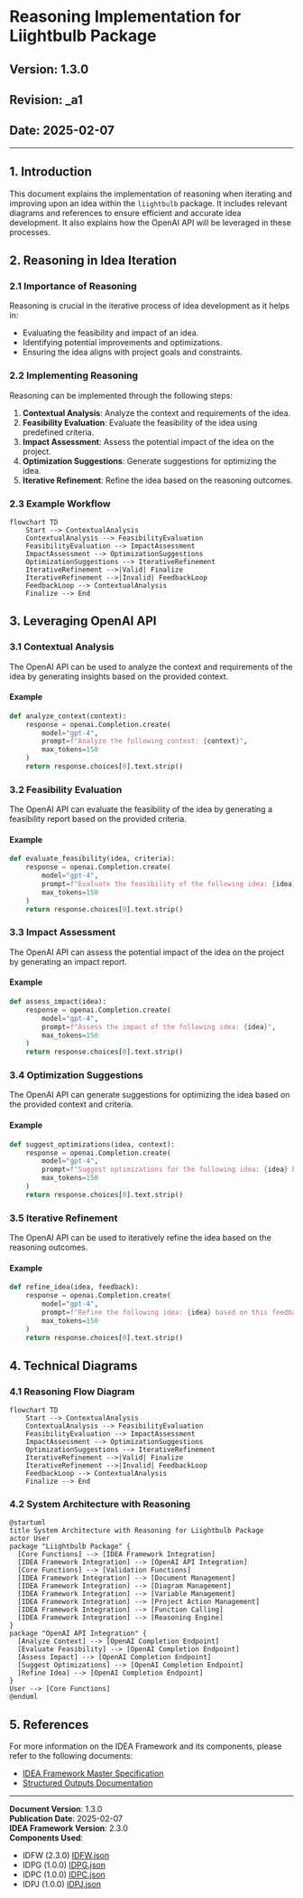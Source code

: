 # Reasoning Implementation for Liightbulb Package

## Version: 1.3.0  
## Revision: _a1  
## Date: 2025-02-07  

---

## 1. Introduction
This document explains the implementation of reasoning when iterating and improving upon an idea within the `liightbulb` package. It includes relevant diagrams and references to ensure efficient and accurate idea development. It also explains how the OpenAI API will be leveraged in these processes.

## 2. Reasoning in Idea Iteration
### 2.1 Importance of Reasoning
Reasoning is crucial in the iterative process of idea development as it helps in:
- Evaluating the feasibility and impact of an idea.
- Identifying potential improvements and optimizations.
- Ensuring the idea aligns with project goals and constraints.

### 2.2 Implementing Reasoning
Reasoning can be implemented through the following steps:
1. **Contextual Analysis**: Analyze the context and requirements of the idea.
2. **Feasibility Evaluation**: Evaluate the feasibility of the idea using predefined criteria.
3. **Impact Assessment**: Assess the potential impact of the idea on the project.
4. **Optimization Suggestions**: Generate suggestions for optimizing the idea.
5. **Iterative Refinement**: Refine the idea based on the reasoning outcomes.

### 2.3 Example Workflow
```mermaid
flowchart TD
    Start --> ContextualAnalysis
    ContextualAnalysis --> FeasibilityEvaluation
    FeasibilityEvaluation --> ImpactAssessment
    ImpactAssessment --> OptimizationSuggestions
    OptimizationSuggestions --> IterativeRefinement
    IterativeRefinement -->|Valid| Finalize
    IterativeRefinement -->|Invalid| FeedbackLoop
    FeedbackLoop --> ContextualAnalysis
    Finalize --> End
```

## 3. Leveraging OpenAI API
### 3.1 Contextual Analysis
The OpenAI API can be used to analyze the context and requirements of the idea by generating insights based on the provided context.

#### Example
```python
def analyze_context(context):
    response = openai.Completion.create(
        model="gpt-4",
        prompt=f"Analyze the following context: {context}",
        max_tokens=150
    )
    return response.choices[0].text.strip()
```

### 3.2 Feasibility Evaluation
The OpenAI API can evaluate the feasibility of the idea by generating a feasibility report based on the provided criteria.

#### Example
```python
def evaluate_feasibility(idea, criteria):
    response = openai.Completion.create(
        model="gpt-4",
        prompt=f"Evaluate the feasibility of the following idea: {idea} based on these criteria: {criteria}",
        max_tokens=150
    )
    return response.choices[0].text.strip()
```

### 3.3 Impact Assessment
The OpenAI API can assess the potential impact of the idea on the project by generating an impact report.

#### Example
```python
def assess_impact(idea):
    response = openai.Completion.create(
        model="gpt-4",
        prompt=f"Assess the impact of the following idea: {idea}",
        max_tokens=150
    )
    return response.choices[0].text.strip()
```

### 3.4 Optimization Suggestions
The OpenAI API can generate suggestions for optimizing the idea based on the provided context and criteria.

#### Example
```python
def suggest_optimizations(idea, context):
    response = openai.Completion.create(
        model="gpt-4",
        prompt=f"Suggest optimizations for the following idea: {idea} based on this context: {context}",
        max_tokens=150
    )
    return response.choices[0].text.strip()
```

### 3.5 Iterative Refinement
The OpenAI API can be used to iteratively refine the idea based on the reasoning outcomes.

#### Example
```python
def refine_idea(idea, feedback):
    response = openai.Completion.create(
        model="gpt-4",
        prompt=f"Refine the following idea: {idea} based on this feedback: {feedback}",
        max_tokens=150
    )
    return response.choices[0].text.strip()
```

## 4. Technical Diagrams
### 4.1 Reasoning Flow Diagram
```mermaid
flowchart TD
    Start --> ContextualAnalysis
    ContextualAnalysis --> FeasibilityEvaluation
    FeasibilityEvaluation --> ImpactAssessment
    ImpactAssessment --> OptimizationSuggestions
    OptimizationSuggestions --> IterativeRefinement
    IterativeRefinement -->|Valid| Finalize
    IterativeRefinement -->|Invalid| FeedbackLoop
    FeedbackLoop --> ContextualAnalysis
    Finalize --> End
```

### 4.2 System Architecture with Reasoning
```plantuml
@startuml
title System Architecture with Reasoning for Liightbulb Package
actor User
package "Liightbulb Package" {
  [Core Functions] --> [IDEA Framework Integration]
  [IDEA Framework Integration] --> [OpenAI API Integration]
  [Core Functions] --> [Validation Functions]
  [IDEA Framework Integration] --> [Document Management]
  [IDEA Framework Integration] --> [Diagram Management]
  [IDEA Framework Integration] --> [Variable Management]
  [IDEA Framework Integration] --> [Project Action Management]
  [IDEA Framework Integration] --> [Function Calling]
  [IDEA Framework Integration] --> [Reasoning Engine]
}
package "OpenAI API Integration" {
  [Analyze Context] --> [OpenAI Completion Endpoint]
  [Evaluate Feasibility] --> [OpenAI Completion Endpoint]
  [Assess Impact] --> [OpenAI Completion Endpoint]
  [Suggest Optimizations] --> [OpenAI Completion Endpoint]
  [Refine Idea] --> [OpenAI Completion Endpoint]
}
User --> [Core Functions]
@enduml
```

## 5. References
For more information on the IDEA Framework and its components, please refer to the following documents:
- [IDEA Framework Master Specification](./IDEA_Complete_Reference.md)
- [Structured Outputs Documentation](./structured-outputs.md)

---

**Document Version**: 1.3.0  
**Publication Date**: 2025-02-07  
**IDEA Framework Version**: 2.3.0  
**Components Used**: 
- IDFW (2.3.0) [IDFW.json](./idref/IDFW.json)
- IDPG (1.0.0) [IDPG.json](./idref/IDPG.json)
- IDPC (1.0.0) [IDPC.json](./idref/IDPC.json)
- IDPJ (1.0.0) [IDPJ.json](./idref/IDPJ.json)
